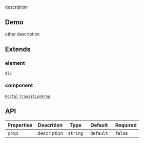 description

## Demo

other description

## Extends

### element

`div`

### component

[`Portal`](#/document/Portal)
[`TransitionWrap`](#/document/TransitionWrap)

## API

| Properties | Descrition  | Type     | Default     | Required |
| ---------- | ----------- | -------- | ----------- | -------- |
| prop       | description | `string` | `'default'` | `false`  |
